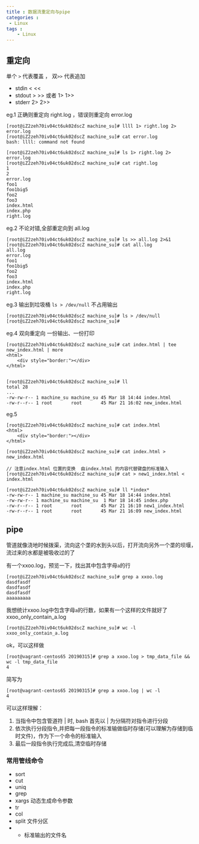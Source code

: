 ```yaml
---
title : 数据流重定向与pipe
categories : 
 - Linux 
tags :
	- Linux
---
```


## 重定向

单个 `>` 代表覆盖 ， 双`>>` 代表追加

- stdin   < <<
- stdout  > >> 或者 1> 1>>
- stderr  2> 2>>

eg.1 正确则重定向 right.log ，错误则重定向 error.log

	[root@iZ2zeh70iv04ct6uk02dscZ machine_su]# llll 1> right.log 2> error.log
	[root@iZ2zeh70iv04ct6uk02dscZ machine_su]# cat error.log
	bash: llll: command not found

	[root@iZ2zeh70iv04ct6uk02dscZ machine_su]# ls 1> right.log 2> error.log
	[root@iZ2zeh70iv04ct6uk02dscZ machine_su]# cat right.log
	1
	2
	error.log
	foo1
	foo1big5
	foo2
	foo3
	index.html
	index.php
	right.log

eg.2 不论对错,全部重定向到 all.log

	[root@iZ2zeh70iv04ct6uk02dscZ machine_su]# ls >> all.log 2>&1
	[root@iZ2zeh70iv04ct6uk02dscZ machine_su]# cat all.log
	all.log
	error.log
	foo1
	foo1big5
	foo2
	foo3
	index.html
	index.php
	right.log

eg.3 输出到垃圾桶 `ls > /dev/null` 不占用输出

	[root@iZ2zeh70iv04ct6uk02dscZ machine_su]# ls > /dev/null
	[root@iZ2zeh70iv04ct6uk02dscZ machine_su]#

eg.4 双向重定向 一份输出、一份打印

	[root@iZ2zeh70iv04ct6uk02dscZ machine_su]# cat index.html | tee new_index.html | more
	<html>
		<div style="border:"></div>
	</html>


	[root@iZ2zeh70iv04ct6uk02dscZ machine_su]# ll
	total 28
	...
	-rw-rw-r-- 1 machine_su machine_su 45 Mar 18 14:44 index.html
	-rw-r--r-- 1 root       root       45 Mar 21 16:02 new_index.html

eg.5

	[root@iZ2zeh70iv04ct6uk02dscZ machine_su]# cat index.html
	<html>
		<div style="border:"></div>
	</html>

	[root@iZ2zeh70iv04ct6uk02dscZ machine_su]# cat index.html > new_index.html

	// 注意index.html 位置的变换  由index.html 的内容代替键盘的标准输入
	[root@iZ2zeh70iv04ct6uk02dscZ machine_su]# cat > new1_index.html < index.html

	[root@iZ2zeh70iv04ct6uk02dscZ machine_su]# ll *index*
	-rw-rw-r-- 1 machine_su machine_su 45 Mar 18 14:44 index.html
	-rw-rw-r-- 1 machine_su machine_su  1 Mar 18 14:45 index.php
	-rw-r--r-- 1 root       root       45 Mar 21 16:10 new1_index.html
	-rw-r--r-- 1 root       root       45 Mar 21 16:09 new_index.html


## pipe

管道就像浇地时候拨渠，流向这个垄的水到头以后，打开流向另外一个垄的坝堰，流过来的水都是被吸收过的了

有一个xxoo.log，预览一下，找出其中包含字母`a`的行

    [root@iZ2zeh70iv04ct6uk02dscZ machine_su]# grep a xxoo.log
	dasdfasdf
	dasdfasdf
	dasdfasdf
	aaaaaaaaa

我想统计xxoo.log中包含字母`a`的行数，如果有一个这样的文件就好了 xxoo_only_contain_a.log

	[root@iZ2zeh70iv04ct6uk02dscZ machine_su]# wc -l xxoo_only_contain_a.log

ok，可以这样做

	[root@vagrant-centos65 20190315]# grep a xxoo.log > tmp_data_file && wc -l tmp_data_file
	4

简写为

	[root@vagrant-centos65 20190315]# grep a xxoo.log | wc -l
	4

可以这样理解：

1. 当指令中包含管道符 | 时, bash 首先以 | 为分隔符对指令进行分段
1. 依次执行分段指令,并把每一段指令的标准输做临时存储(可以理解为存储到临时文件)，作为下一个命令的标准输入
1. 最后一段指令执行完成后,清空临时存储

### 常用管线命令

- sort
- cut
- uniq
- grep
- xargs  动态生成命令参数
- tr
- col
- split  文件分区
- -   标准输出的文件名
